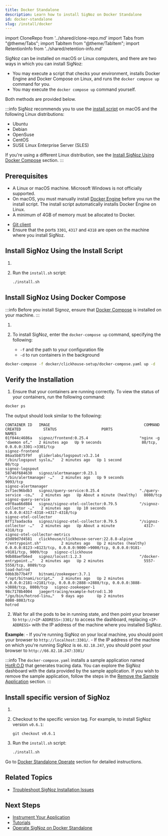 ```yaml
---
title: Docker Standalone
description: Learn how to install SigNoz on Docker Standalone
id: docker-standalone
slug: /install/docker
---
```


import CloneRepo from '../shared/clone-repo.md'
import Tabs from "@theme/Tabs";
import TabItem from "@theme/TabItem";
import RetentionInfo from '../shared/retention-info.md'

SigNoz can be installed on macOS or Linux computers, and there are two ways in which you can install SigNoz:

 - You may execute a script that checks your environment, installs Docker Engine and Docker Compose on Linux, and runs the `docker compose up` command for you. 
 - You may execute the `docker compose up` command yourself.

Both methods are provided below.

:::info
SigNoz recommends you to use the [install script](#install-signoz-using-the-install-script) on macOS and the following Linux distributions:
  - Ubuntu
  - Debian
  - OpenSuse
  - CentOS
  - SUSE Linux Enterprise Server (SLES)

If you're using a different Linux distribution, see the [Install SigNoz Using Docker Compose](#install-signoz-using-docker-compose) section.
:::

## Prerequisites

- A Linux or macOS machine. Microsoft Windows is not officially supported.
- On macOS, you must manually install [Docker Engine](https://docs.docker.com/engine/install/)
before you run the install script. The install script automatically installs Docker Engine on Linux.
- A minimum of 4GB of memory must be allocated to Docker.
<!-- Existing documentation is somehow unclear. Are there different memory requirements based on the operating system? -->
- [Git client](https://desktop.github.com/)
- Ensure that the ports `3301`, `4317` and `4318` are open on the machine where you install SigNoz.


## Install SigNoz Using the Install Script

1. <CloneRepo />

2. Run the `install.sh` script:
   ```bash
   ./install.sh
   ```

## Install SigNoz Using Docker Compose

:::info
Before you install Signoz, ensure that [Docker Compose](https://docs.docker.com/compose/install/) is installed on your machine.
:::

1. <CloneRepo />

2. To install SigNoz, enter the `docker-compose up` command, specifying the following:
    - `-f` and the path to your configuration file
    - `-d` to run containers in the background

  ```bash
  docker-compose -f docker/clickhouse-setup/docker-compose.yaml up -d
  ```

## Verify the Installation

1. Ensure that your containers are running correctly. To view the status of your containers, run the following command:

```bash
docker ps
```
  The output should look similar to the following:

```output
CONTAINER ID   IMAGE                                          COMMAND                  CREATED          STATUS                    PORTS                                                                            NAMES
01f044c4686a   signoz/frontend:0.25.4                       "nginx -g 'daemon of…"   2 minutes ago   Up 9 seconds                  80/tcp, 0.0.0.0:3301->3301/tcp                                                     signoz-frontend
86aa5b875f9f   gliderlabs/logspout:v3.2.14                  "/bin/logspout syslo…"   2 minutes ago   Up 1 second                   80/tcp                                                                             signoz-logspout
58746f684630   signoz/alertmanager:0.23.1                   "/bin/alertmanager -…"   2 minutes ago   Up 9 seconds                  9093/tcp                                                                           signoz-alertmanager
2cf1ec96bdb3   signoz/query-service:0.25.4                  "./query-service -co…"   2 minutes ago   Up About a minute (healthy)   8080/tcp                                                                           signoz-query-service
e9f0aa66d884   signoz/signoz-otel-collector:0.79.5          "/signoz-collector -…"   2 minutes ago   Up 10 seconds                 0.0.0.0:4317-4318->4317-4318/tcp                                                   signoz-otel-collector
8ff17aadac6a   signoz/signoz-otel-collector:0.79.5          "/signoz-collector -…"   2 minutes ago   Up About a minute             4317-4318/tcp                                                                      signoz-otel-collector-metrics
d3d89d7d4581   clickhouse/clickhouse-server:22.8.8-alpine   "/entrypoint.sh"         2 minutes ago   Up 2 minutes (healthy)        0.0.0.0:8123->8123/tcp, 0.0.0.0:9000->9000/tcp, 0.0.0.0:9181->9181/tcp, 9009/tcp   signoz-clickhouse
9db88aefb6ed   signoz/locust:1.2.3                          "/docker-entrypoint.…"   2 minutes ago   Up 2 minutes                  5557-5558/tcp, 8089/tcp                                                            load-hotrod
60bb3b77b4f7   bitnami/zookeeper:3.7.1                      "/opt/bitnami/script…"   2 minutes ago   Up 2 minutes                  0.0.0.0:2181->2181/tcp, 0.0.0.0:2888->2888/tcp, 0.0.0.0:3888->3888/tcp, 8080/tcp   signoz-zookeeper-1
98c7178b4004   jaegertracing/example-hotrod:1.30            "/go/bin/hotrod-linu…"   9 days ago      Up 2 minutes                  8080-8083/tcp                                                                      hotrod
```

2. Wait for all the pods to be in running state, and then point your browser to `http://<IP-ADDRESS>:3301/` to access the dashboard, replacing `<IP-ADDRESS>` with the IP address of the machine where you installed SigNoz.

  **Example**:
    - If you're running SigNoz on your local machine, you should point your browser to `http://localhost:3301/`.
    - If the IP address of the machine on which you're running SigNoz is `66.82.18.247`, you should point your browser to `http://66.82.18.247:3301/`

<!--

You should see a page similar to the one in the image below:

-->


<!--
How is this helpful? I suggest we create something similar to the Kubernetes section. Do we have a blog post to which I could link out?
-->

<RetentionInfo />

:::info
The `docker-compose.yaml` installs a sample application named [HotR.O.D](https://github.com/jaegertracing/jaeger/tree/master/examples/hotrod) that generates tracing data. You can explore the SigNoz dashboard with the data provided by the sample application. If you wish to remove the sample application, follow the steps in the [Remove the Sample Application](/docs/operate/docker-standalone/#remove-the-sample-application) section.
:::

## Install specific version of SigNoz

1. <CloneRepo />

2. Checkout to the specific version tag. For example, to install SigNoz version `v0.6.1`:
	```
	git checkout v0.6.1
	```

3. Run the `install.sh` script:

	```bash
	./install.sh
	```

Go to [Docker Standalone Operate](/docs/operate/docker-standalone) section for detailed instructions.

## Related Topics

- [Troubleshoot SigNoz Installation Issues](/docs/install/troubleshooting)

## Next Steps

- [Instrument Your Application](/docs/instrumentation/overview)
- [Tutorials](/docs/tutorials/)
- [Operate SigNoz on Docker Standalone](/docs/operate/docker-standalone)
